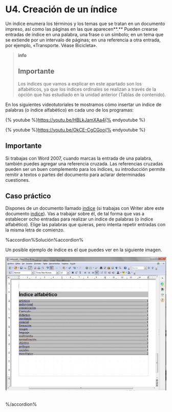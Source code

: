 # U4. Creación de un índice

Un índice enumera los términos y los temas que se tratan en un documento impreso, así como las páginas en las que aparecen**.** Pueden crearse entradas de índice en una palabra, una frase o un símbolo; en un tema que se extiende por un intervalo de páginas; en una referencia a otra entrada, por ejemplo, «Transporte. Véase Bicicleta».

>**info**
>
>## Importante
>
>Los índices que vamos a explicar en este apartado son los alfabéticos, ya que los índices ordinales se realizan a través de la opción que has estudiado en la unidad anterior (Tablas de contenido).

En los siguientes videotutoriales te mostramos cómo insertar un índice de palabras (o índice alfabético) en cada uno de los programas:

{% youtube %}https://youtu.be/HBLkJamXAa4{% endyoutube %}

{% youtube %}https://youtu.be/OkCE-CgCGoo{% endyoutube %}

## Importante

Si trabajas con Word 2007, cuando marcas la entrada de una palabra, también puedes agregar una referencia cruzada. Las referencias cruzadas pueden ser un buen complemento para los índices, su introducción permite remitir a textos o partes del documento para aclarar determinadas cuestiones.

## Caso práctico

Dispones de un documento llamado [indice](http://aularagon.catedu.es/materialesaularagon2013/word/Documentos/indice.docx "Ejercicio Creación Índice") (si trabajas con Writer abre este documento [indice](http://aularagon.catedu.es/materialesaularagon2013/word/Documentos/indice.odt "Ejercicio Creación Índice")). Vas a trabajar sobre él, de tal forma que vas a establecer ocho entradas para realizar un índice de palabras (o índice alfabético). Elige las palabras que quieras, pero intenta repetir entradas con la misma letra de comienzo.

%accordion%Solución%accordion%

Un posible ejemplo de índice es el que puedes ver en la siguiente imagen.


![Fig. 4.7. Propuesta de índice alfabético realizado con Write. Captura propia.](img/4Imagen_07.jpg) 

%/accordion%




